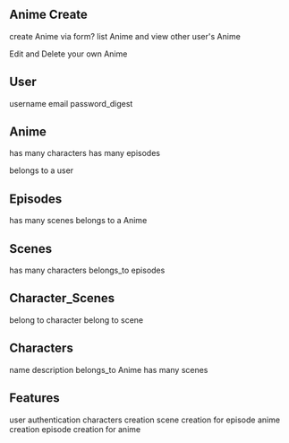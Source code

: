 ## Anime Create
create Anime via form?
list Anime and view other user's Anime

Edit and Delete your own Anime

## User
username
email
password_digest

## Anime
has many characters
has many episodes

belongs to a user

## Episodes
has many scenes
belongs to a Anime

## Scenes
has many characters
belongs_to episodes

## Character_Scenes
belong to character
belong to scene

## Characters
name
description
belongs_to Anime
has many scenes

## Features
user authentication
characters creation
scene creation for episode
anime creation
episode creation for anime